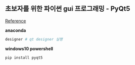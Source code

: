 ## 초보자를 위한 파이썬 gui 프로그래밍 - PyQt5

[Reference](https://wikidocs.net/book/2944)



**anaconda**

```python
designer # qt designer 실행
```



**windows10 powershell**

```powershell
pip install pyqt5
```

